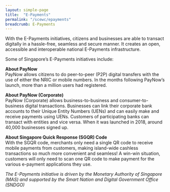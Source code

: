 ```yaml
---
layout: simple-page
title:  "E-Payments"
permalink: "/scewc/epayments"
breadcrumb: E-Payments 
---
```


With the E-Payments initiatives, citizens and businesses are able to transact digitally in a hassle-free, seamless and secure manner. It creates an open, accessible and interoperable national E-Payments infrastructure.

Some of Singapore’s E-Payments initiatives include:

**About PayNow**
<br>
PayNow allows citizens to do peer-to-peer (P2P) digital transfers with the use of either the NRIC or mobile numbers. In the months following PayNow’s launch, more than a million users had registered.

**About PayNow (Corporate)**
<br>
PayNow (Corporate) allows business-to-business and consumer-to-business digital transactions. Businesses can link their corporate bank accounts to their Unique Entity Numbers (UENs) and can easily make and receive payments using UENs. Customers of participating banks can transact with entities and vice versa. When it was launched in 2018, around 40,000 businesses signed up.

**About Singapore Quick Response (SGQR) Code**
<br>
With the SGQR code, merchants only need a single QR code to receive mobile payments from customers, making island-wide cashless transactions so much more convenient and seamless!  A win-win situation, customers will only need to scan one QR code to make payment for the various e-payment applications they use. 
 
*The E-Payments initiative is driven by the Monetary Authority of Singapore (MAS) and supported by the Smart Nation and Digital Government Office (SNDGO)*
